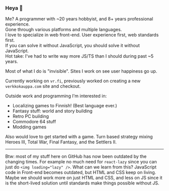### Heya 👋

Me? A programmer with ~20 years hobbyist, and 8+ years professional experience.<br>
Gone through various platforms and multiple languages.<br>
I love to specialize in web front-end. User experience first, web standards first.<br>
If you can solve it without JavaScript, you should solve it without JavaScript.<br>
Hot take: I've had to write way more JS/TS than I should during past ~5 years.

Most of what I do is "invisible". Sites I work on see user happiness go up.

Currently working on `vr.fi`, previously worked on creating a new `verkkokauppa.com` site and checkout.

Outside work and programming I'm interested in:

- Localizing games to Finnish! (Best language ever.)
- Fantasy stuff: world and story building
- Retro PC building
- Commodore 64 stuff
- Modding games

Also would love to get started with a game. Turn based strategy mixing Heroes III, Total War, Final Fantasy, and the Settlers II.

----

Btw: most of my stuff here on GitHub has now been outdated by the changing times. For example no much need for `react-lazy` since you can just do `<img loading="lazy" />`. What can we learn from this? JavaScript code in Front-end becomes outdated, but HTML and CSS keep on living. Maybe we should work more on just HTML and CSS, and less on JS since it is the short-lived solution until standards make things possible without JS.
